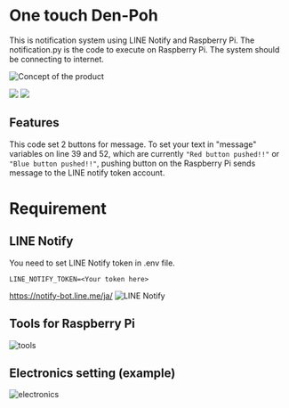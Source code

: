 # One touch Den-Poh

This is notification system using LINE Notify and Raspberry Pi.
The notification.py is the code to execute on Raspberry Pi. The system should be connecting to internet.

![Concept of the product](https://user-images.githubusercontent.com/88763635/200482840-ea53e067-ca3a-4514-b514-38f89695f2b6.png)

![](https://img.shields.io/github/languages/code-size/khiz125/notification_with_raspberry_pi)
![](https://img.shields.io/badge/-Python-3776AB.svg?logo=python&style=plastic)

## Features

This code set 2 buttons for message.
To set your text in "message" variables on line 39 and 52, which are currently `"Red button pushed!!"` or `"Blue button pushed!!"`, pushing button on the Raspberry Pi sends message to the LINE notify token account.

# Requirement

## LINE Notify

You need to set LINE Notify token in .env file.
```
LINE_NOTIFY_TOKEN=<Your token here>
```

https://notify-bot.line.me/ja/
![LINE Notify](https://user-images.githubusercontent.com/88763635/187067781-43e05bfa-ada6-4949-be42-194deffaef31.png)

## Tools for Raspberry Pi
![tools](https://user-images.githubusercontent.com/88763635/187067591-0f6cbc53-b107-4581-9d26-9c5bc3edfe18.png)

## Electronics setting (example)
![electronics](https://user-images.githubusercontent.com/88763635/187067697-37e09cf9-d67b-4aac-8c4e-49d01e766311.png)
